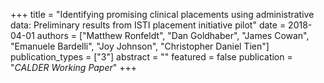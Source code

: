 +++
title = "Identifying promising clinical placements using administrative data: Preliminary results from ISTI placement initiative pilot"
date = 2018-04-01
authors = ["Matthew Ronfeldt", "Dan Goldhaber", "James Cowan", "Emanuele Bardelli", "Joy Johnson", "Christopher Daniel Tien"]
publication_types = ["3"]
abstract = ""
featured = false
publication = "*CALDER Working Paper*"
+++


